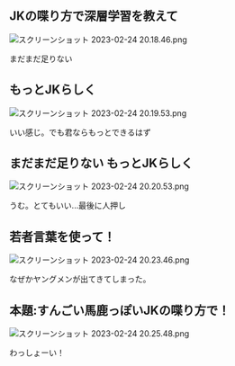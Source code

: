 <!--
title:   すんごい馬鹿っぽいJKの喋り方で深層学習を教えてもらった
tags:    ChatGPT,JK,深層学習
id:      5ea325a40bea094c969e
private: false
-->
## JKの喋り方で深層学習を教えて

![スクリーンショット 2023-02-24 20.18.46.png](https://qiita-image-store.s3.ap-northeast-1.amazonaws.com/0/1678228/fbc777b7-cb4b-b80d-adfe-edffae999a2a.png)

まだまだ足りない


## もっとJKらしく

![スクリーンショット 2023-02-24 20.19.53.png](https://qiita-image-store.s3.ap-northeast-1.amazonaws.com/0/1678228/c57a74ad-51b5-4185-b2ba-d374a5e20497.png)

いい感じ。でも君ならもっとできるはず

## まだまだ足りない もっとJKらしく

![スクリーンショット 2023-02-24 20.20.53.png](https://qiita-image-store.s3.ap-northeast-1.amazonaws.com/0/1678228/5603ac57-4602-0935-fa73-8d5388536d57.png)

うむ。とてもいい...最後に人押し

## 若者言葉を使って！


![スクリーンショット 2023-02-24 20.23.46.png](https://qiita-image-store.s3.ap-northeast-1.amazonaws.com/0/1678228/57697826-299b-ff1a-b916-7b6732f2e703.png)

なぜかヤングメンが出てきてしまった。

## 本題:すんごい馬鹿っぽいJKの喋り方で！


![スクリーンショット 2023-02-24 20.25.48.png](https://qiita-image-store.s3.ap-northeast-1.amazonaws.com/0/1678228/7dba792e-23e0-aa57-2d88-f30db9106316.png)

わっしょーい！